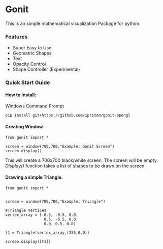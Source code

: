 # Gonit
This is an simple mathematical visualization Package for python.

### Features
* Super Easy to Use
* Geomatric Shapes
* Text
* Opacity Control
* Shape Controller (Experimental)

### Quick Start Guide
#### How to Install:
Windows Command Prompt
```
pip install git+https://github.com/ipritom/gonit-opengl
```
#### Creating Window
```
from gonit import *

screen = window(700,700,"Example: Gonit Screen")
screen.display()
```
This will create a 700x700 black/white screen. The screen will be empty. *Display()* function takes a list of shapes to be drawn on the screen.

#### Drawing a simple Triangle.

```
from gonit import *


screen = window(700,700,"Example: Triangle")

#Triangle vertices 
vertex_array = [-0.5, -0.5, 0.0,
                 0.5, -0.5, 0.0,
                 0.0, 0.5, 0.0]

t1 = Triangle(vertex_array,(255,0,0))

screen.display([t1])
```
